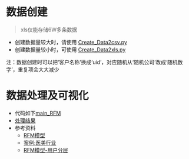 # 数据创建
> xls仅能存储6W多条数据
- 创建数据量较大时，请使用 [Create_Data2csv.py](https://github.com/xingwenzan/random_data_RFM/blob/main/Create_Data2csv.py)
- 创建数据量较小时，可使用 [Create_Data2xls.py](https://github.com/xingwenzan/random_data_RFM/blob/main/Create_Data2xls.py)

注：数据创建时可以把‘客户名称’换成‘uid’，对应随机从‘随机公司’改成‘随机数字’，重复项会大大减少
# 数据处理及可视化
- 代码如下[main_RFM](https://github.com/xingwenzan/random_data_RFM/blob/main/main_RFM.py)
- [处理结果](https://guojiren.feishu.cn/docx/doxcnURYKvsjQwhoyGtFZeaH7Fd)
- 参考资料
  -  [RFM模型](https://github.com/xingwenzan/random_data_RFM/blob/main/%E5%AE%A2%E6%88%B7%E6%95%B0%E6%8D%AE%E5%88%86%E6%9E%90%201.%20RFM%20%E6%A8%A1%E5%9E%8B.pdf)
  - [案例:医美行业](https://github.com/xingwenzan/random_data_RFM/blob/main/%E5%AE%A2%E6%88%B7%E6%95%B0%E6%8D%AE%E5%88%86%E6%9E%90%201%20%E6%A1%88%E4%BE%8B%EF%BC%8C%E5%8C%BB%E7%BE%8E%E8%A1%8C%E4%B8%9A.pdf)
  - [RFM模型-用户分层](https://github.com/xingwenzan/random_data_RFM/blob/main/%E5%AE%A2%E6%88%B7%E6%95%B0%E6%8D%AE%E5%88%86%E6%9E%90%201.%20RFM%20%E6%A8%A1%E5%9E%8B-%E7%94%A8%E6%88%B7%E5%88%86%E5%B1%82.pdf)
